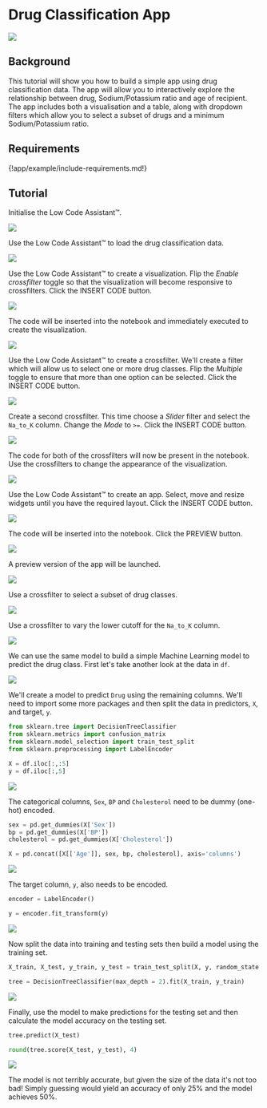 # Drug Classification App

<img class="screenshot" src="../../../screenshots/drug-classification.gif">

## Background

This tutorial will show you how to build a simple app using drug classification data. The app will allow you to interactively explore the relationship between drug, Sodium/Potassium ratio and age of recipient. The app includes both a visualisation and a table, along with dropdown filters which allow you to select a subset of drugs and a minimum Sodium/Potassium ratio.

## Requirements

{!app/example/include-requirements.md!}

## Tutorial

Initialise the Low Code Assistant™.

<img class="screenshot" src="../../../screenshots/app-example-drug-classification-initialise.png">

Use the Low Code Assistant™ to load the drug classification data.

<img class="screenshot" src="../../../screenshots/app-example-drug-classification-load-data.png">

Use the Low Code Assistant™ to create a visualization. Flip the _Enable crossfilter_ toggle so that the visualization will become responsive to crossfilters. Click the <span class="blue-button">INSERT CODE</span> button.


<img class="screenshot" src="../../../screenshots/app-example-drug-classification-create-visualization.png">

The code will be inserted into the notebook and immediately executed to create the visualization.

<img class="screenshot" src="../../../screenshots/app-example-drug-classification-visualization-inserted.png">

Use the Low Code Assistant™ to create a crossfilter. We'll create a filter which will allow us to select one or more drug classes. Flip the _Multiple_ toggle to ensure that more than one option can be selected. Click the <span class="blue-button">INSERT CODE</span> button.

<img class="screenshot" src="../../../screenshots/app-example-drug-classification-create-crossfilter-drug.png">

Create a second crossfilter. This time choose a _Slider_ filter and select the `Na_to_K` column. Change the _Mode_ to `>=`. Click the <span class="blue-button">INSERT CODE</span> button.

<img class="screenshot" src="../../../screenshots/app-example-drug-classification-create-crossfilter-slider.png">

The code for both of the crossfilters will now be present in the notebook. Use the crossfilters to change the appearance of the visualization.

<img class="screenshot" src="../../../screenshots/app-example-drug-classification-crossfilter-inserted.png">

Use the Low Code Assistant™ to create an app. Select, move and resize widgets until you have the required layout. Click the <span class="blue-button">INSERT CODE</span> button.

<img class="screenshot" src="../../../screenshots/app-example-drug-classification-create-app.png">

The code will be inserted into the notebook. Click the <span class="blue-button">PREVIEW</span> button.

<img class="screenshot" src="../../../screenshots/app-example-drug-classification-app-inserted.png">

A preview version of the app will be launched.

<img class="screenshot" src="../../../screenshots/app-example-drug-classification-app-preview-default.png">

Use a crossfilter to select a subset of drug classes.

<img class="screenshot" src="../../../screenshots/app-example-drug-classification-app-preview-class.png">

Use a crossfilter to vary the lower cutoff for the `Na_to_K` column.

<img class="screenshot" src="../../../screenshots/app-example-drug-classification-app-preview-slider.png">

We can use the same model to build a simple Machine Learning model to predict the drug class. First let's take another look at the data in `df`.

<img class="screenshot" src="../../../screenshots/app-example-drug-classification-data-reminder.png">

We'll create a model to predict `Drug` using the remaining columns. We'll need to import some more packages and then split the data in predictors, `X`, and target, `y`.

```python
from sklearn.tree import DecisionTreeClassifier
from sklearn.metrics import confusion_matrix
from sklearn.model_selection import train_test_split
from sklearn.preprocessing import LabelEncoder

X = df.iloc[:,:5]
y = df.iloc[:,5]
```

<img class="screenshot" src="../../../screenshots/app-example-drug-classification-sklearn.png">

The categorical columns, `Sex`, `BP` and `Cholesterol` need to be dummy (one-hot) encoded.

```python
sex = pd.get_dummies(X['Sex'])
bp = pd.get_dummies(X['BP'])
cholesterol = pd.get_dummies(X['Cholesterol'])

X = pd.concat([X[['Age']], sex, bp, cholesterol], axis='columns')
```

<img class="screenshot" src="../../../screenshots/app-example-drug-classification-dummy-encoding.png">

The target column, `y`, also needs to be encoded.

```python
encoder = LabelEncoder()

y = encoder.fit_transform(y)
```

<img class="screenshot" src="../../../screenshots/app-example-drug-classification-dummy-target.png">

Now split the data into training and testing sets then build a model using the training set.

```python
X_train, X_test, y_train, y_test = train_test_split(X, y, random_state = 0)

tree = DecisionTreeClassifier(max_depth = 2).fit(X_train, y_train)
```

<img class="screenshot" src="../../../screenshots/app-example-drug-classification-model-train.png">

Finally, use the model to make predictions for the testing set and then calculate the model accuracy on the testing set.

```python
tree.predict(X_test)

round(tree.score(X_test, y_test), 4)
```

<img class="screenshot" src="../../../screenshots/app-example-drug-classification-model-test.png">

The model is not terribly accurate, but given the size of the data it's not too bad! Simply guessing would yield an accuracy of only 25% and the model achieves 50%.